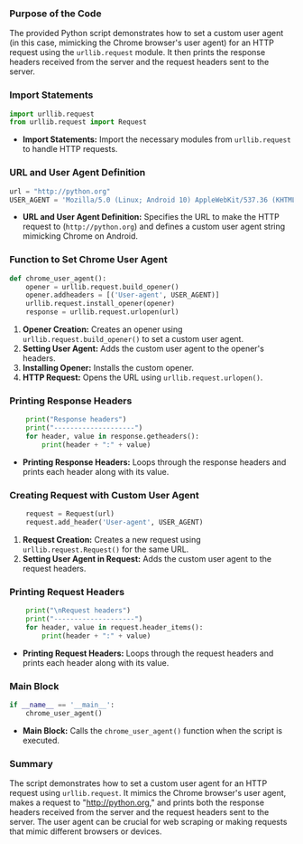 ### Purpose of the Code
The provided Python script demonstrates how to set a custom user agent (in this case, mimicking the Chrome browser's user agent) for an HTTP request using the `urllib.request` module. It then prints the response headers received from the server and the request headers sent to the server.

### Import Statements
```python
import urllib.request
from urllib.request import Request
```
- **Import Statements:** Import the necessary modules from `urllib.request` to handle HTTP requests.

### URL and User Agent Definition
```python
url = "http://python.org"
USER_AGENT = 'Mozilla/5.0 (Linux; Android 10) AppleWebKit/537.36 (KHTML, like Gecko) Chrome/83.0.4103.101 Mobile Safari/537.36'
```
- **URL and User Agent Definition:** Specifies the URL to make the HTTP request to (`http://python.org`) and defines a custom user agent string mimicking Chrome on Android.

### Function to Set Chrome User Agent
```python
def chrome_user_agent():
    opener = urllib.request.build_opener()
    opener.addheaders = [('User-agent', USER_AGENT)]
    urllib.request.install_opener(opener)
    response = urllib.request.urlopen(url)
```
1. **Opener Creation:** Creates an opener using `urllib.request.build_opener()` to set a custom user agent.
2. **Setting User Agent:** Adds the custom user agent to the opener's headers.
3. **Installing Opener:** Installs the custom opener.
4. **HTTP Request:** Opens the URL using `urllib.request.urlopen()`.

### Printing Response Headers
```python
    print("Response headers")
    print("--------------------")
    for header, value in response.getheaders():
        print(header + ":" + value)
```
- **Printing Response Headers:** Loops through the response headers and prints each header along with its value.

### Creating Request with Custom User Agent
```python
    request = Request(url)
    request.add_header('User-agent', USER_AGENT)
```
1. **Request Creation:** Creates a new request using `urllib.request.Request()` for the same URL.
2. **Setting User Agent in Request:** Adds the custom user agent to the request headers.

### Printing Request Headers
```python
    print("\nRequest headers")
    print("--------------------")
    for header, value in request.header_items():
        print(header + ":" + value)
```
- **Printing Request Headers:** Loops through the request headers and prints each header along with its value.

### Main Block
```python
if __name__ == '__main__':
    chrome_user_agent()
```
- **Main Block:** Calls the `chrome_user_agent()` function when the script is executed.

### Summary
The script demonstrates how to set a custom user agent for an HTTP request using `urllib.request`. It mimics the Chrome browser's user agent, makes a request to "http://python.org," and prints both the response headers received from the server and the request headers sent to the server. The user agent can be crucial for web scraping or making requests that mimic different browsers or devices.

